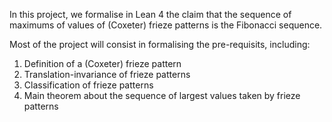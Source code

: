 In this project, we formalise in Lean 4 the claim that the sequence of maximums of values of (Coxeter) frieze patterns is the Fibonacci sequence.

Most of the project will consist in formalising the pre-requisits, including:
1) Definition of a (Coxeter) frieze pattern
2) Translation-invariance of frieze patterns
3) Classification of frieze patterns
4) Main theorem about the sequence of largest values taken by frieze patterns
